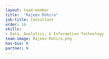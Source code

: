 ```yaml
---
layout: team-member
title:  "Rajeev Rohira"
job-title: Consultant 
order: 16
skills:
- Data, Analytics, & Information Technology
team-image: Rajeev-Rohira.png
has-bio: N
partner: N
---
```

